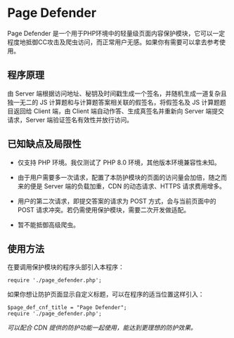 # Page Defender

Page Defender 是一个用于PHP环境中的轻量级页面内容保护模块，它可以一定程度地抵御CC攻击及爬虫访问，而正常用户无感。如果你有需要可以拿去参考使用。

## 程序原理

由 Server 端根据访问地址、秘钥及时间戳生成一个签名，并随机生成一道复杂且独一无二的 JS 计算题和与计算题答案相关联的假签名，将假签名及 JS 计算题题目返回给 Client 端，由 Client 端自动作答、生成真签名并重新向 Server 端提交请求，Server 端验证签名有效性并放行访问。

## 已知缺点及局限性

- 仅支持 PHP 环境。我仅测试了 PHP 8.0 环境，其他版本环境兼容性未知。

- 由于用户需要多一次请求，配置了本防护模块的页面的访问量会加倍，随之而来的便是 Server 端的负载加重，CDN 的动态请求、HTTPS 请求费用增多。

- 用户的第二次请求，即提交答案的请求为 POST 方式，会与当前页面中的 POST 请求冲突。若仍需使用保护模块，需要二次开发做适配。

- 暂不能抵御高级爬虫。

## 使用方法

在要调用保护模块的程序头部引入本程序：

```
require './page_defender.php';
```

如果你想让防护页面显示自定义标题，可以在程序的适当位置这样引入：
```
$page_def_cnf_title = "Page Defender";
require './page_defender.php';
```

*可以配合 CDN 提供的防护功能一起使用，能达到更理想的防护效果。*

